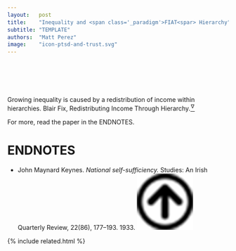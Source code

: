 ```yaml
---
layout:   post
title:    "Inequality and <span class='_paradigm'>FIAT<spar> Hierarchy"
subtitle: "TEMPLATE"
authors:  "Matt Perez"
image:    "icon-ptsd-and-trust.svg"
---
```


<div style="display:none;">
 <p>Growing inequality is caused by a redistribution of income within hierarchies.</p>
</div>

<h1>&nbsp;</h1>
 <div class="_citation">
  <span class="_quotespan">Growing inequality is caused by a redistribution of income within hierarchies.</span>
  <span id="_signature">Blair Fix, </em>Redistributing Income Through Hierarchy</em>.<a href="#en01"><sup id="bm01">&hairsp;&nabla;&hairsp;</sup></a></span>
 </div>
 <p>For more, read the paper in the ENDNOTES.</p>

<h1 class="_section">ENDNOTES</h1>
 <ul>
  <li id="en01">
   <p class="_list-item">
    John Maynard Keynes.
    <em>National self-sufficiency.</em>
    Studies: An Irish Quarterly Review, 22(86), 177–193.
    1933.
    <a class="_uparrow" href="#bm01"><img src="/assets/img/arrow-up-icon.png"></a>
   </p>
  </li>
 </ul>

{% include related.html %}